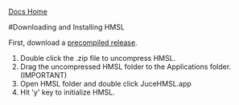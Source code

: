 [Docs Home](.)

#Downloading and Installing HMSL

First, download a [precompiled release](https://github.com/philburk/hmsl/releases).

1. Double click the .zip file to uncompress HMSL.
1. Drag the uncompressed HMSL folder to the Applications folder. (IMPORTANT)
1. Open HMSL folder and double click JuceHMSL.app
1. Hit 'y' key to initialize HMSL.
